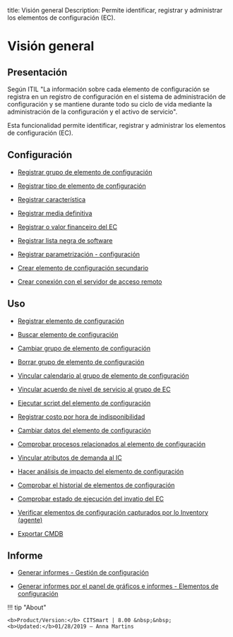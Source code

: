 title: Visión general
Description: Permite identificar, registrar y administrar los elementos de configuración (EC).
# Visión general


Presentación
----------------

Según ITIL "La información sobre cada elemento de configuración se registra en
un registro de configuración en el sistema de administración de configuración y
se mantiene durante todo su ciclo de vida mediante la administración de la
configuración y el activo de servicio".

Esta funcionalidad permite identificar, registrar y administrar los elementos de
configuración (EC).

Configuración
-----------------

- [Registrar grupo de elemento de configuración](/es-es/citsmart-platform-8/processes/configuration/configuration/register-configuration-item-group.html)

- [Registrar tipo de elemento de configuración](/es-es/citsmart-platform-8/processes/configuration/configuration/register-type-ic.html)

- [Registrar característica](/es-es/citsmart-platform-8/processes/configuration/configuration/register-characteristics.html)

- [Registrar media definitiva](/es-es/citsmart-platform-8/processes/configuration/configuration/register-definitive-media.html)

- [Registrar o valor financeiro del EC](/es-es/citsmart-platform-8/processes/configuration/configuration/register-financial-value-ic.html)

- [Registrar lista negra de software](/es-es/citsmart-platform-8/processes/configuration/configuration/register-software-blacklist.html)

- [Registrar parametrización - configuración](/es-es/citsmart-platform-8/platform-administration/parameters-list/configure-parametrization-configuration.html)

- [Crear elemento de configuración secundario](/es-es/citsmart-platform-8/processes/configuration/configuration/create-configuration-item-related-ic.html)

- [Crear conexión con el servidor de acceso remoto](/es-es/citsmart-platform-8/processes/configuration/configuration/configure-remote-access.html)

Uso
-------

- [Registrar elemento de configuración](/es-es/citsmart-platform-8/processes/configuration/use/register-CI.html)

- [Buscar elemento de configuración](/es-es/citsmart-platform-8/processes/configuration/use/search-CI.html)

- [Cambiar grupo de elemento de configuración](/es-es/citsmart-platform-8/processes/configuration/use/change-group-configuration-item.html)

- [Borrar grupo de elemento de configuración](/es-es/citsmart-platform-8/processes/configuration/use/delete-group-of-IC.html)

- [Vincular calendario al grupo de elemento de configuración](/es-es/citsmart-platform-8/processes/configuration/use/link-calendar-to-group-of-IC.html)

- [Vincular acuerdo de nivel de servicio al grupo de EC](/es-es/citsmart-platform-8/processes/configuration/use/link-SLA-to-CI-group.html)

- [Ejecutar script del elemento de configuración](/es-es/citsmart-platform-8/processes/configuration/use/run-script-of-CI.html)

- [Registrar costo por hora de indisponibilidad](/es-es/citsmart-platform-8/processes/configuration/use/cost-per-hour-unavailability.html)

- [Cambiar datos del elemento de configuración](/es-es/citsmart-platform-8/processes/configuration/use/change-IC-item-data.html)

- [Comprobar procesos relacionados al elemento de configuración](/es-es/citsmart-platform-8/processes/configuration/use/CI-processes-related.html)

- [Vincular atributos de demanda al IC](/es-es/citsmart-platform-8/processes/configuration/use/link-demand-attributes-to-CI.html)

- [Hacer análisis de impacto del elemento de configuración](/es-es/citsmart-platform-8/processes/configuration/use/configuration-item-impact.html)

- [Comprobar el historial de elementos de configuración](/es-es/citsmart-platform-8/processes/configuration/use/CI-history.html)

- [Comprobar estado de ejecución del invatio del EC](/es-es/citsmart-platform-8/processes/configuration/use/verify-status-inventory.html)

- [Verificar elementos de configuración capturados por lo Inventory (agente)](/es-es/citsmart-platform-8/processes/configuration/use/CI-captured-by-inventory.html)

- [Exportar CMDB](/es-es/citsmart-platform-8/processes/configuration/use/export-CMDB.html)


Informe
----------

- [Generar informes - Gestión de configuración](/es-es/citsmart-platform-8/processes/configuration/use/generate-report-configuration-management.html)

- [Generar informes por el panel de gráficos e informes - Elementos de configuración](/es-es/citsmart-platform-8/processes/configuration/use/generate-report-configuration-management.html)

!!! tip "About"

    <b>Product/Version:</b> CITSmart | 8.00 &nbsp;&nbsp;
    <b>Updated:</b>01/28/2019 – Anna Martins


